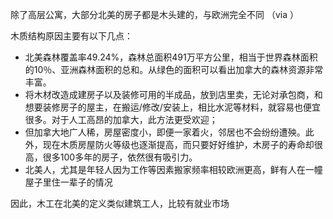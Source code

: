 
除了高层公寓，大部分北美的房子都是木头建的，与欧洲完全不同 （via [](https://qianxiaoyi.com/buy-property-canada/)）

木质结构原因主要有以下几点：
-   北美森林覆盖率49.24%，森林总面积491万平方公里，相当于世界森林面积的10％、亚洲森林面积的总和。从绿色的面积可以看出加拿大的森林资源非常丰富。
-   将木材改造成建房子以及装修可用的半成品，放到店里卖，无论对承包商，和想要装修房子的屋主，在搬运/修改/安装上，相比水泥等材料，就容易也便宜很多。对于人工高昂的加拿大，此方法更受欢迎；
-   但加拿大地广人稀，房屋密度小，即便一家着火，邻居也不会纷纷遭殃。此外，现在木质房屋防火等级也逐渐提高，而只要好好维护，木房子的寿命却很高，很多100多年的房子，依然很有吸引力。
-   北美人，尤其是年轻人因为工作等因素搬家频率相较欧洲更高，鲜有人在一幢屋子里住一辈子的情况

因此，木工在北美的定义类似建筑工人，比较有就业市场